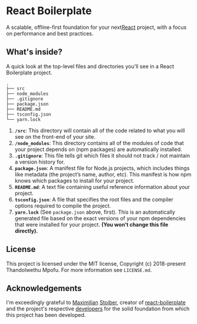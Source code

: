 # React Boilerplate

A scalable, offline-first foundation for your next[React](https://reactjs.org/) project, with a focus on performance and best practices.

## What's inside?

A quick look at the top-level files and directories you'll see in a React Boilerplate project.

```
.
├── src
├── node_modules
├── .gitignore
├── package.json
├── README.md
├── tsconfig.json
└── yarn.lock
```

1. **`/src`**: This directory will contain all of the code related to what you will see on the front-end of your site.
2. **`/node_modules`**: This directory contains all of the modules of code that your project depends on (npm packages) are automatically installed.
3. **`.gitignore`**: This file tells git which files it should not track / not maintain a version history for.
4. **`package.json`**: A manifest file for Node.js projects, which includes things like metadata (the project’s name, author, etc). This manifest is how npm knows which packages to install for your project.
5. **`README.md`**: A text file containing useful reference information about your project.
6. **`tsconfig.json`**: A file that specifies the root files and the compiler options required to compile the project.
7. **`yarn.lock`** (See `package.json` above, first). This is an automatically generated file based on the exact versions of your npm dependencies that were installed for your project. **(You won’t change this file directly).**

## License

This project is licensed under the MIT license, Copyright (c) 2018-present Thandolwethu Mpofu. For more information see `LICENSE.md`.

## Acknowledgements

I'm exceedingly grateful to [Maximilian](https://github.com/mxstbr)
[Stoiber](https://github.com/mxstbr), creator of [react-boilerplate](https://github.com/react-boilerplate/react-boilerplate) and the project's respective [developers](https://github.com/orgs/react-boilerplate/teams/core) for the solid foundation from which this project has been developed.
